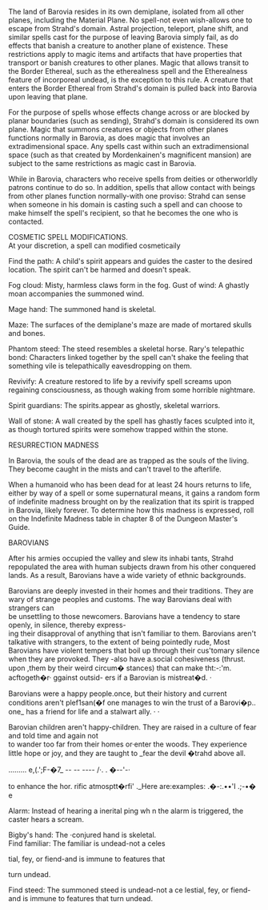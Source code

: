 The land of Barovia resides in its own demiplane, isolated from all other planes, including the Material Plane. No spell-not even wish-allows one to escape from Strahd's domain. Astral projection, teleport, plane shift, and similar spells cast for the purpose of leaving Barovia simply fail, as do effects that banish a creature to another plane of existence. These restrictions apply to magic items and artifacts that have properties that transport or banish creatures to other planes. Magic that allows transit to the Border Ethereal, such as the etherealness spell and the Etherealness feature of incorporeal undead, is the exception to this rule. A creature that enters the Border Ethereal from Strahd's domain is pulled back into Barovia upon leaving that plane.

For the purpose of spells whose effects change across or are blocked by planar boundaries (such as sending), Strahd's domain is considered its own plane. Magic that summons creatures or objects from other planes functions normally in Barovia, as does magic that involves an extradimensional space. Any spells cast within such an extradimensional space (such as that created by Mordenkainen's magnificent mansion) are subject to the same restrictions as magic cast in Barovia.

While in Barovia, characters who receive spells from deities or otherworldly patrons continue to do so. In addition, spells that allow contact with beings from other planes function normally-with one proviso: Strahd can sense when someone in his domain is casting such a spell and can choose to make himself the spell's recipient, so that he becomes the one who is contacted.

COSMETIC SPELL MODIFICATIONS.  
At your discretion, a spell can modified cosmeticaily

Find the path: A child's spirit appears and guides the caster to the desired location. The spirit can't be harmed and doesn't speak.

Fog cloud: Misty, harmless claws form in the fog. Gust of wind: A ghastly moan accompanies the summoned wind.

Mage hand: The summoned hand is skeletal.  

Maze: The surfaces of the demiplane's maze are made of mortared skulls and bones.

Phantom steed: The steed resembles a skeletal horse. Rary's telepathic bond: Characters linked together by the spell can't shake the feeling that something vile is telepathically eavesdropping on them.

Revivify: A creature restored to life by a revivify spell screams upon regaining consciousness, as though waking from some horrible nightmare.

Spirit guardians: The spirits.appear as ghostly, skeletal warriors.

Wall of stone: A wall created by the spell has ghastly faces sculpted into it, as though tortured spirits were somehow trapped within the stone.

RESURRECTION MADNESS

In Barovia, the souls of the dead are as trapped as the souls of the living. They become caught in the mists and can't travel to the afterlife.

When a humanoid who has been dead for at least 24 hours returns to life, either by way of a spell or some supernatural means, it gains a random form of indefinite madness brought on by the realization that its spirit is trapped in Barovia, likely forever. To determine how this madness is expressed, roll on the Indefinite Madness table in chapter 8 of the Dungeon Master's Guide.

BAROVIANS

After his armies occupied the valley and slew its inhabi­ tants, Strahd repopulated the area with human subjects drawn from his other conquered lands. As a result, Barovians have a wide variety of ethnic backgrounds.

Barovians are deeply invested in their homes and their traditions. They are wary of strange peoples and customs. The way Barovians deal with strangers can  
be unsettling to those newcomers. Barovians have a tendency to stare openly, in silence, thereby express-  
ing their disapproval of anything that isn't familiar to them. Barovians aren't talkative with strangers, to the extent of being pointedly rude, Most Barovians have violent tempers that boil up through their cus'tomary silence when they are provoked. They -also have a.social cohesiveness (thrust. upon ,them by their weird circum� stances) that can make tht:-:'m. acftogeth�r· ggainst outsid- ers if a Barovian is mistreat�d. ·

Barovians were a happy people.once, but their history and current conditions aren't plef1san(�f one manages to win the trust of a Barovi�p.. one_ has a friend for life and a stalwart ally. · ·

Barovian children aren't happy-children. They are raised in a culture of fear and told time and again not  
to wander too far from their homes or·enter the woods. They experience little hope or joy, and they are taught to _fear the devil �trahd above all.

......... e,(.';F-�7_ -- -- ---- \/·. . �--'-·

to enhance the hor. rific atmosptt�rfi' ._Here are:examples: \.�-:.••'I .;-•� e

Alarm: Instead of hearing a inerital ping wh n the alarm is triggered, the caster hears a scream.

Bigby's hand: The ·conjured hand is skeletal.  
Find familiar: The familiar is undead-not a celes­

tial, fey, or fiend-and is immune to features that

turn undead.

Find steed: The summoned steed is undead-not a ce­ lestial, fey, or fiend-and is immune to features that turn undead.